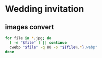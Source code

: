 # Wedding invitation

## images convert

```sh
for file in *.jpg; do
  [ -e "$file" ] || continue
  cwebp "$file" -q 80 -o "${file%.*}.webp"
done
```
